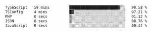 
<!--START_SECTION:waka-->

```txt
TypeScript   59 mins         ██████████████████████▓░░   90.58 %
TSConfig     4 mins          █▓░░░░░░░░░░░░░░░░░░░░░░░   07.21 %
PHP          0 secs          ▒░░░░░░░░░░░░░░░░░░░░░░░░   01.12 %
JSON         0 secs          ▒░░░░░░░░░░░░░░░░░░░░░░░░   00.76 %
JavaScript   0 secs          ░░░░░░░░░░░░░░░░░░░░░░░░░   00.34 %
```

<!--END_SECTION:waka-->

<!--unk0e-ctrlmd-blitzh-Klöggr-->
